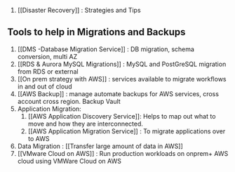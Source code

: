 1. [[Disaster Recovery]]  : Strategies and Tips

## Tools to help in Migrations and Backups
1. [[DMS -Database Migration Service]] : DB migration, schema conversion, multi AZ
2. [[RDS & Aurora MySQL Migrations]] :  MySQL and PostGreSQL migration from RDS or external
3. [[On prem strategy with AWS]] : services available to migrate workflows in and out of cloud
4. [[AWS Backup]] : manage automate backups for AWS services, cross account cross region. Backup Vault
5. Application Migration: 
	1. [[AWS Application Discovery Service]]: Helps to map out what to move and how they are interconnected. 
	2. [[AWS Application Migration Service]] : To migrate applications over to AWS
6. Data Migration : [[Transfer large amount of data in AWS]] 
7. [[VMware Cloud on AWS]] : Run production workloads on onprem+ AWS cloud using VMWare Cloud on AWS 